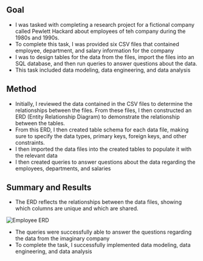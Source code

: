 ## Goal
- I was tasked with completing a research project for a fictional company called Pewlett Hackard about employees of teh company during the 1980s and 1990s.
- To complete this task, I was provided six CSV files that contained employee, department, and salary information for the company
- I was to design tables for the data from the files, import the files into an SQL database, and then run queries to answer questions about the data. 
- This task included data modeling, data engineering, and data analysis

## Method
- Initially, I reviewed the data contained in the CSV files to determine the relationships between the files.  From these files, I then constructed an ERD (Entity Relationship Diagram) to demonstrate the relationship between the tables. 
- From this ERD, I then created table schema for each data file, making sure to specify the data types, primary keys, foreign keys, and other constraints.  
- I then imported the data files into the created tables to populate it with the relevant data
- I then created queries to answer questions about the data regarding the employees, departments, and salaries

## Summary and Results
- The ERD reflects the relationships between the data files, showing which columns are unique and which are shared.  

![Employee ERD](https://user-images.githubusercontent.com/120341249/222313414-09e102fe-66c8-463f-9c55-376280fc96fe.png)

- The queries were successfully able to answer the questions regarding the data from the imaginary company
- To complete the task, I successfully implemented data modeling, data engineering, and data analysis
